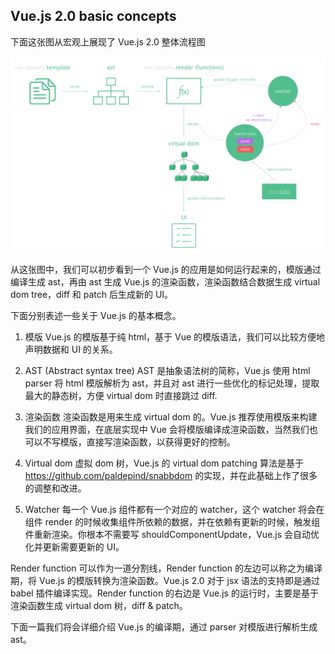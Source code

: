 ## Vue.js 2.0 basic concepts

下面这张图从宏观上展现了 Vue.js 2.0 整体流程图

![vue-overview-2.jpeg](assets/vue-overview-2.jpeg)

从这张图中，我们可以初步看到一个 Vue.js 的应用是如何运行起来的，模版通过编译生成 ast，再由 ast 生成 Vue.js 的渲染函数，渲染函数结合数据生成 virtual dom tree，diff 和 patch 后生成新的 UI。

下面分别表述一些关于 Vue.js 的基本概念。

1. 模版
Vue.js 的模版基于纯 html，基于 Vue 的模版语法，我们可以比较方便地声明数据和 UI 的关系。

2. AST (Abstract syntax tree)
AST 是抽象语法树的简称，Vue.js 使用 html parser 将 html 模版解析为 ast，并且对 ast 进行一些优化的标记处理，提取最大的静态树，方便 virtual dom 时直接跳过 diff.

3. 渲染函数
渲染函数是用来生成 virtual dom 的。Vue.js 推荐使用模版来构建我们的应用界面，在底层实现中 Vue 会将模版编译成渲染函数，当然我们也可以不写模版，直接写渲染函数，以获得更好的控制。

4. Virtual dom
虚拟 dom 树，Vue.js 的 virtual dom patching 算法是基于 https://github.com/paldepind/snabbdom 的实现，并在此基础上作了很多的调整和改进。

5. Watcher
每一个 Vue.js 组件都有一个对应的 watcher，这个 watcher 将会在组件 render 的时候收集组件所依赖的数据，并在依赖有更新的时候，触发组件重新渲染。你根本不需要写 shouldComponentUpdate，Vue.js 会自动优化并更新需要更新的 UI。

Render function 可以作为一道分割线，Render function 的左边可以称之为编译期，将 Vue.js 的模版转换为渲染函数。Vue.js 2.0 对于 jsx 语法的支持即是通过 babel 插件编译实现。Render function 的右边是 Vue.js 的运行时，主要是基于渲染函数生成 virtual dom 树，diff & patch。

下面一篇我们将会详细介绍 Vue.js 的编译期，通过 parser 对模版进行解析生成 ast。
